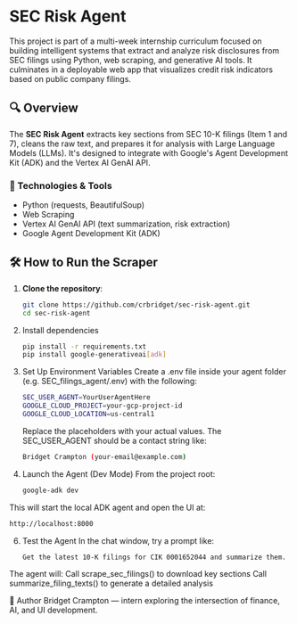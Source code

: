 # SEC Risk Agent

This project is part of a multi-week internship curriculum focused on building intelligent systems that extract and analyze risk disclosures from SEC filings using Python, web scraping, and generative AI tools. It culminates in a deployable web app that visualizes credit risk indicators based on public company filings.

## 🔍 Overview

The **SEC Risk Agent** extracts key sections from SEC 10-K filings (Item 1 and 7), cleans the raw text, and prepares it for analysis with Large Language Models (LLMs). It's designed to integrate with Google's Agent Development Kit (ADK) and the Vertex AI GenAI API.

### 🔧 Technologies & Tools
- Python (requests, BeautifulSoup)
- Web Scraping
- Vertex AI GenAI API (text summarization, risk extraction)
- Google Agent Development Kit (ADK)

## 🛠 How to Run the Scraper

1. **Clone the repository**:
   ```bash
   git clone https://github.com/crbridget/sec-risk-agent.git
   cd sec-risk-agent
   ```
   
2. Install dependencies
   ```bash
   pip install -r requirements.txt
   pip install google-generativeai[adk]
   ```
   
3. Set Up Environment Variables
Create a .env file inside your agent folder (e.g. SEC_filings_agent/.env) with the following:
   ```bash
   SEC_USER_AGENT=YourUserAgentHere
   GOOGLE_CLOUD_PROJECT=your-gcp-project-id
   GOOGLE_CLOUD_LOCATION=us-central1
   ```
   
   Replace the placeholders with your actual values. The SEC_USER_AGENT should be a contact string like:
   ```bash
   Bridget Crampton (your-email@example.com)
   ```
   
4. Launch the Agent (Dev Mode)
From the project root:
   ```bash
   google-adk dev
   ```

This will start the local ADK agent and open the UI at:
   ```bash
   http://localhost:8000
   ```

6. Test the Agent
In the chat window, try a prompt like:
   ```bash
   Get the latest 10-K filings for CIK 0001652044 and summarize them.
   ```
   
The agent will:
   Call scrape_sec_filings() to download key sections
   Call summarize_filing_texts() to generate a detailed analysis

👤 Author
Bridget Crampton — intern exploring the intersection of finance, AI, and UI development.

